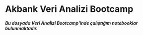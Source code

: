 # Akbank Veri Analizi Bootcamp
##### Bu dosyada Veri Analizi Bootcamp'inde çalıştığım notebooklar bulunmaktadır.
 
